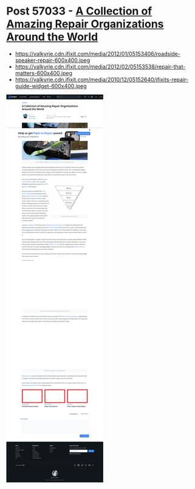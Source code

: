 # Post 57033 - [A Collection of Amazing Repair Organizations Around the World](https://www.ifixit.com/News/57033/a-collection-of-amazing-repair-organizations-around-the-world)

- https://valkyrie.cdn.ifixit.com/media/2012/01/05153406/roadside-speaker-repair-600x400.jpeg
- https://valkyrie.cdn.ifixit.com/media/2012/02/05153538/repair-that-matters-600x400.jpeg
- https://valkyrie.cdn.ifixit.com/media/2010/12/05152640/ifixits-repair-guide-widget-600x400.jpeg

![screencap](screenshots/b84324c3-efa0-4ebd-ab17-8bd92c648372.png)
